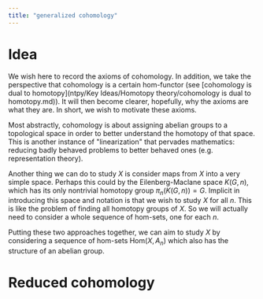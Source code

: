 ```yaml
---
title: "generalized cohomology"
---
```


# Idea
We wish here to record the axioms of cohomology. In addition, we take the perspective that cohomology is a certain hom-functor (see [cohomology is dual to homotopy](ntpy/Key Ideas/Homotopy theory/cohomology is dual to homotopy.md)). It will then become clearer, hopefully, why the axioms are what they are. In short, we wish to motivate these axioms.

Most abstractly, cohomology is about assigning abelian groups to a topological space in order to better understand the homotopy of that space. This is another instance of "linearization" that pervades mathematics: reducing badly behaved problems to better behaved ones (e.g. representation theory). 

Another thing we can do to study $X$ is consider maps from $X$ into a very simple space. Perhaps this could by the Eilenberg-Maclane space $K(G,n)$, which has its only nontrivial homotopy group $\pi_n(K(G,n))=G$. Implicit in introducing this space and notation is that we wish to study $X$ for all $n$. This is like the problem of finding all homotopy groups of $X$. So we will actually need to consider a whole sequence of hom-sets, one for each $n$.

Putting these two approaches together, we can aim to study $X$ by considering a sequence of hom-sets $\text{Hom}(X,A_n)$ which also has the structure of an abelian group. 
# Reduced cohomology
